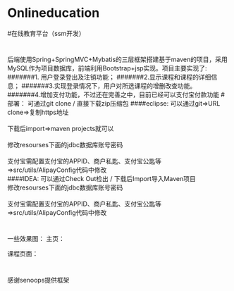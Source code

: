 # Onlineducation
#在线教育平台（ssm开发）
#
后端使用Spring+SpringMVC+Mybatis的三层框架搭建基于maven的项目，采用MySQL作为项目数据库，前端利用Bootstrap+jsp实现。项目主要实现了:
#######1. 用户登录登出及注销功能；
#######2.显示课程和课程的详细信息；
#######3.实现登录情况下，用户对所选课程的增删改查功能。
#######4.增加支付功能，不过还在完善之中，目前已经可以支付宝付款功能
#部署：
可通过git clone / 直接下载zip压缩包
####eclipse:
可以通过git=>URL clone=>复制https地址</br>
</br>
下载后import=>maven projects就可以</br>
</br>
修改resourses下面的jdbc数据库账号密码</br>
</br>
支付宝需配置支付宝的APPID、商户私匙、支付宝公匙等=>src/utils/AlipayConfig代码中修改</br>
####IDEA:
可以通过Check Out检出 / 下载后Import导入Maven项目
</br>
修改resourses下面的jdbc数据库账号密码</br>
</br>
支付宝需配置支付宝的APPID、商户私匙、支付宝公匙等=>src/utils/AlipayConfig代码中修改</br>
#
一些效果图：
主页：

课程页面：

#
感谢senoops提供框架
